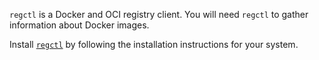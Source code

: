 `regctl` is a Docker and OCI registry client. 
You will need `regctl` to gather information about Docker images.

Install [`regctl`](https://regclient.org/install/) by following the installation instructions for your system.


